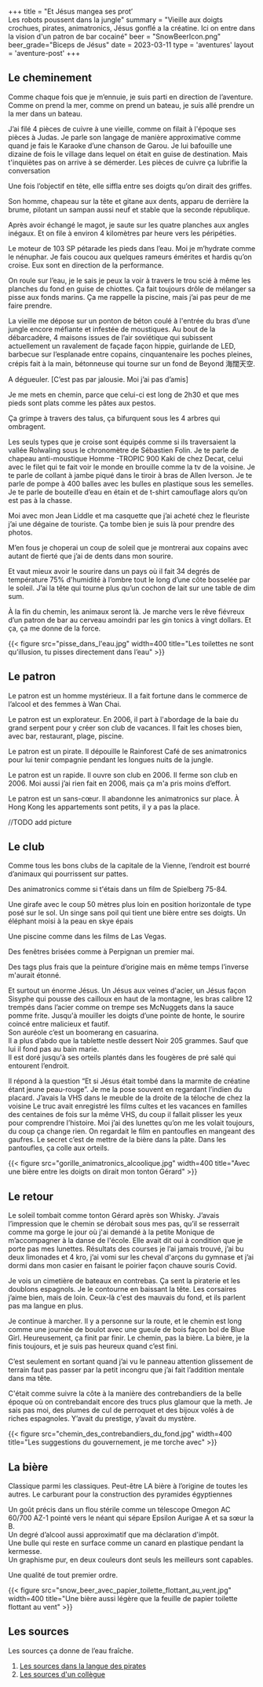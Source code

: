 +++
title = "Et Jésus mangea ses prot’ <br> Les robots poussent dans la jungle"
summary = "Vieille aux doigts crochues, pirates, animatronics, Jésus gonflé a la créatine. Ici on entre dans la vision d'un patron de bar cocainé"
beer = "SnowBeerIcon.png"
beer_grade="Biceps de Jésus"
date = 2023-03-11
type = 'aventures'
layout = 'aventure-post'
+++

## Le cheminement

Comme chaque fois que je m’ennuie, je suis parti en direction de l’aventure. Comme on prend la mer, comme on prend un bateau, je suis allé prendre un la mer dans un bateau.

J’ai filé 4 pièces de cuivre à une vieille, comme on filait à l'époque ses pièces à Judas. Je parle son langage de manière approximative comme quand je fais le Karaoke d’une chanson de Garou. Je lui bafouille une dizaine de fois le village dans lequel on était en guise de destination. Mais t'inquiètes pas on arrive à se démerder. Les pièces de cuivre ça lubrifie la conversation

Une fois l’objectif en tête, elle siffla entre ses doigts qu’on dirait des griffes.

Son homme, chapeau sur la tête et gitane aux dents, apparu de derrière la brume, pilotant un sampan aussi neuf et stable que la seconde république.

Après avoir échangé le magot, je saute sur les quatre planches aux angles inégaux. Et on file à environ 4 kilomètres par heure vers les péripéties.

Le moteur de 103 SP pétarade les pieds dans l’eau. Moi je m’hydrate comme le nénuphar. Je fais coucou aux quelques rameurs émérites et hardis qu’on croise. Eux sont en direction de la performance.

On roule sur l’eau, je le sais je peux la voir à travers le trou scié à même les planches du fond en guise de chiottes. Ça fait toujours drôle de mélanger sa pisse aux fonds marins. Ça me rappelle la piscine, mais j’ai pas peur de me faire prendre.

La vieille me dépose sur un ponton de béton coulé à l'entrée du bras d’une jungle encore méfiante et infestée de moustiques.
Au bout de la débarcadère, 4 maisons issues de l’air soviétique qui subissent actuellement un ravalement de façade façon hippie, guirlande de LED, barbecue sur l’esplanade entre copains, cinquantenaire les poches pleines, crépis fait à la main, bétonneuse qui tourne sur un fond de Beyond 海闊天空.

A dégueuler.
[C’est pas par jalousie. Moi j’ai pas d’amis]

Je me mets en chemin, parce que celui-ci est long de 2h30 et que mes pieds sont plats comme les pâtes aux pestos.

Ça grimpe à travers des talus, ça bifurquent sous les 4 arbres qui ombragent.

Les seuls types que je croise sont équipés comme si ils traversaient la vallée Rolwaling sous le chronomètre de Sébastien Folin. Je te parle de chapeau anti-moustique Homme -TROPIC 900 Kaki de chez Decat, celui avec le filet qui te fait voir le monde en brouille comme la tv de la voisine. Je te parle de collant à jambe piqué dans le tiroir à bras de Allen Iverson. Je te parle de pompe à 400 balles avec les bulles en plastique sous les semelles. Je te parle de bouteille d’eau en étain et de t-shirt camouflage alors qu’on est pas à la chasse.

Moi avec mon Jean Liddle et ma casquette que j’ai acheté chez le fleuriste j’ai une dégaine de touriste. Ça tombe bien je suis là pour prendre des photos.

M’en fous je choperai un coup de soleil que je montrerai aux copains avec autant de fierté que j’ai de dents dans mon sourire.

Et vaut mieux avoir le sourire dans un pays où il fait 34 degrés de température 75% d'humidité à l’ombre tout le long d’une côte bosselée par le soleil. J’ai la tête qui tourne plus qu’un cochon de lait sur une table de dim sum.

À la fin du chemin, les animaux seront là. Je marche vers le rêve fiévreux d’un patron de bar au cerveau amoindri par les gin tonics à vingt dollars. Et ça, ça me donne de la force.

{{< figure src="pisse_dans_l'eau.jpg" width=400 title="Les toilettes ne sont qu’illusion, tu pisses directement dans l’eau" >}}

## Le patron
Le patron est un homme mystérieux. Il a fait fortune dans le commerce de l’alcool et des femmes à Wan Chai.

Le patron est un explorateur. En 2006, il part à l'abordage de la baie du grand serpent pour y créer son club de vacances. Il fait les choses bien, avec bar, restaurant, plage, piscine.

Le patron est un pirate. Il dépouille le Rainforest Café de ses animatronics pour lui tenir compagnie pendant les longues nuits de la jungle.

Le patron est un rapide. Il ouvre son club en 2006. Il ferme son club en 2006. Moi aussi j’ai rien fait en 2006, mais ça m'a pris moins d’effort.

Le patron est un sans-cœur. Il abandonne les animatronics sur place. À Hong Kong les appartements sont petits, il y a pas la place.

//TODO add picture

## Le club
Comme tous les bons clubs de la capitale de la Vienne, l’endroit est bourré d’animaux qui pourrissent sur pattes.

Des animatronics comme si t'étais dans un film de Spielberg 75-84.

Une girafe avec le coup 50 mètres plus loin en position horizontale de type posé sur le sol.
Un singe sans poil qui tient une bière entre ses doigts.
Un éléphant moisi à la peau en skye épais

Une piscine comme dans les films de Las Vegas.

Des fenêtres brisées comme à Perpignan un premier mai.

Des tags plus frais que la peinture d’origine mais en même temps l’inverse m'aurait étonné.

Et surtout un énorme Jésus. Un Jésus aux veines d'acier, un Jésus façon Sisyphe qui pousse des cailloux en haut de la montagne, les bras calibre 12 trempés dans l’acier comme on trempe ses McNuggets dans la sauce pomme frite. Jusqu'à mouiller les doigts d’une pointe de honte, le sourire coincé entre malicieux et fautif.  
Son auréole c’est un boomerang en casuarina.  
Il a plus d’abdo que la tablette nestle dessert Noir 205 grammes. Sauf que lui il fond pas au bain marie.  
Il est doré jusqu'à ses orteils plantés dans les fougères de pré salé qui entourent l’endroit.  

Il répond à la question “Et si Jésus était tombé dans la marmite de créatine étant jeune peau-rouge”. Je me la pose souvent en regardant l’indien du placard. J’avais la VHS dans le meuble de la droite de la téloche de chez la voisine Le truc avait enregistré les films cultes et les vacances en familles des centaines de fois sur la même VHS, du coup il fallait plisser les yeux pour comprendre l’histoire. Moi j’ai des lunettes qu’on me les volait toujours, du coup ça change rien. On regardait le film en pantoufles en mangeant des gaufres. Le secret c’est de mettre de la bière dans la pâte. Dans les pantoufles, ça colle aux orteils.

{{< figure src="gorille_animatronics_alcoolique.jpg" width=400 title="Avec une bière entre les doigts on dirait mon tonton Gérard" >}}

## Le retour

Le soleil tombait comme tonton Gérard après son Whisky. J’avais l’impression que le chemin se dérobait sous mes pas, qu’il se resserrait comme ma gorge le jour où j'ai demandé à la petite Monique de m’accompagner à la danse de l'école. Elle avait dit oui à condition que je porte pas mes lunettes. Résultats des courses je l’ai jamais trouvé, j’ai bu deux limonades et 4 kro, j’ai vomi sur les cheval d'arçons du gymnase et j’ai dormi dans mon casier en faisant le poirier façon chauve souris Covid.

Je vois un cimetière de bateaux en contrebas. Ça sent la piraterie et les doublons espagnols. Je le contourne en baissant la tête. Les corsaires j’aime bien, mais de loin. Ceux-là c'est des mauvais du fond, et ils parlent pas ma langue en plus.

Je continue à marcher. Il y a personne sur la route, et le chemin est long comme une journée de boulot avec une gueule de bois façon bol de Blue Girl. Heureusement, ça finit par finir. Le chemin, pas la bière. La bière, je la finis toujours, et je suis pas heureux quand c’est fini.

C’est seulement en sortant quand j’ai vu le panneau attention glissement de terrain faut pas passer par la petit incongru que j’ai fait l’addition mentale dans ma tête.

C'était comme suivre la côte à la manière des contrebandiers de la belle époque où on contrebandait encore des trucs plus glamour que la meth. Je sais pas moi, des plumes de cul de perroquet et des bijoux volés à de riches espagnoles. Y’avait du prestige, y’avait du mystère.

{{< figure src="chemin_des_contrebandiers_du_fond.jpg" width=400 title="Les suggestions du gouvernement, je me torche avec" >}}

## La bière

Classique parmi les classiques. Peut-être LA bière à l’origine de toutes les autres.
Le carburant pour la construction des pyramides égyptiennes

Un goût précis dans un flou stérile comme un télescope Omegon AC 60/700 AZ-1 pointé vers le néant qui sépare Epsilon Aurigae A et sa sœur la B.  
Un degré d’alcool aussi approximatif que ma déclaration d'impôt.  
Une bulle qui reste en surface comme un canard en plastique pendant la kermesse.  
Un graphisme pur, en deux couleurs dont seuls les meilleurs sont capables.

Une qualité de tout premier ordre.

{{< figure src="snow_beer_avec_papier_toilette_flottant_au_vent.jpg" width=400 title="Une bière aussi légère que la feuille de papier toilette flottant au vent" >}}

## Les sources

Les sources ça donne de l’eau fraîche.

1. [Les sources dans la langue des pirates](https://web.archive.org/web/20171005170611/http://hk.apple.nextmedia.com/supplement/travel/art/20150606/19173612)
2. [Les sources d'un collègue](https://gwulo.com/node/58836#17~22.35575~114.34176~Map_by_GovHK-Markers~100)
